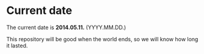 # Current date

The current date is **2014.05.11.** (YYYY.MM.DD.)

This repository will be good when the world ends, so we will know how long it lasted.